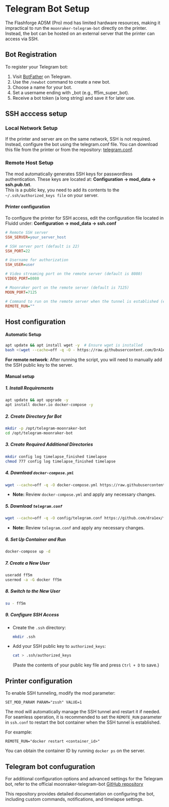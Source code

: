 # Telegram Bot Setup

The Flashforge AD5M (Pro) mod has limited hardware resources, making it impractical to run the `moonraker-telegram-bot` directly on the printer.
Instead, the bot can be hosted on an external server that the printer can access via SSH. 

## Bot Registration
To register your Telegram bot:

1. Visit [BotFather](https://t.me/BotFather) on Telegram.
2. Use the `/newbot` command to create a new bot.
3. Choose a name for your bot.
4. Set a username ending with _bot (e.g., ff5m_super_bot).
5. Receive a bot token (a long string) and save it for later use.

## SSH acccess setup

### Local Network Setup

If the printer and server are on the same network, SSH is not required. Instead, configure the bot using the telegram.conf file.
You can download this file from the printer or from the repository: [telegram.conf](telegram/telegram.conf).

### Remote Host Setup

The mod automatically generates SSH keys for passwordless authentication. These keys are located at: **Configuration -> mod_data -> ssh.pub.txt**.  
This is a public key, you need to add its contents to the `~/.ssh/authorized_keys file` on your server.

#### Printer configuration

To configure the printer for SSH access, edit the configuration file located in Fluidd under: **Configuration -> mod_data -> ssh.conf**

```cfg
# Remote SSH server
SSH_SERVER=your_server_host

# SSH server port (default is 22)
SSH_PORT=22

# Username for authorization
SSH_USER=user

# Video streaming port on the remote server (default is 8080)
VIDEO_PORT=8080

# Moonraker port on the remote server (default is 7125)
MOON_PORT=7125

# Command to run on the remote server when the tunnel is established (e.g., docker restart <container_id>)
REMOTE_RUN=""
```

## Host configuration

#### Automatic Setup

```bash
apt update && apt install wget -y  # Ensure wget is installed
bash <(wget --cache=off -q -O - https://raw.githubusercontent.com/DrA1ex/ff5m/refs/heads/main/telegram/telegram.sh)
```

**For remote network**: After running the script, you will need to manually add the SSH public key to the server.

#### Manual setup

##### 1. Install Requirements
```bash
apt update && apt upgrade -y
apt install docker.io docker-compose -y
```

##### 2. Create Directory for Bot
```bash
mkdir -p /opt/telegram-moonraker-bot
cd /opt/telegram-moonraker-bot
```

##### 3. Create Required Additional Directories
```bash
mkdir config log timelapse_finished timelapse
chmod 777 config log timelapse_finished timelapse
```

##### 4. Download `docker-compose.yml`
```bash
wget --cache=off -q -O docker-compose.yml https://raw.githubusercontent.com/dra1ex/ff5m/refs/heads/main/telegram/docker-compose.yml
```
- **Note:** Review `docker-compose.yml` and apply any necessary changes.

##### 5. Download `telegram.conf`
```bash
wget --cache=off -q -O config/telegram.conf https://github.com/dra1ex/ff5m/raw/refs/heads/main/telegram/telegram.conf
```
- **Note:** Review `telegram.conf` and apply any necessary changes.

##### 6. Set Up Container and Run
```bash
docker-compose up -d
```

##### 7. Create a New User
```bash
useradd ff5m
usermod -a -G docker ff5m
```

##### 8. Switch to the New User
```bash
su - ff5m
```

##### 9. Configure SSH Access
- Create the `.ssh` directory:
  ```bash
  mkdir .ssh
  ```

- Add your SSH public key to `authorized_keys`:
  ```bash
  cat > .ssh/authorized_keys
  ```

  (Paste the contents of your public key file and press `Ctrl + D` to save.)

## Printer configuration

To enable SSH tunneling, modify the mod parameter:

```
SET_MOD_PARAM PARAM="zssh" VALUE=1
```

The mod will automatically manage the SSH tunnel and restart it if needed. For seamless operation, it is recommended to set the `REMOTE_RUN` parameter in `ssh.conf` to restart the bot container when the SSH tunnel is established.  

For example:
```
REMOTE_RUN="docker restart <container_id>"
```

You can obtain the container ID by running `docker ps` on the server.

## Telegram bot confuguration

For additional configuration options and advanced settings for the Telegram bot, refer to the official moonraker-telegram-bot [GitHub repository](https://github.com/nlef/moonraker-telegram-bot)

This repository provides detailed documentation on configuring the bot, including custom commands, notifications, and timelapse settings.
